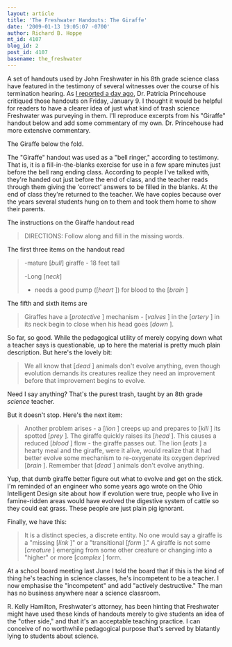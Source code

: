 ```yaml
---
layout: article
title: 'The Freshwater Handouts: The Giraffe'
date: '2009-01-13 19:05:07 -0700'
author: Richard B. Hoppe
mt_id: 4107
blog_id: 2
post_id: 4107
basename: the_freshwater
---
```

A set of handouts used by John Freshwater in his 8th grade science class have featured in the testimony of several witnesses over the course of his termination hearing.  As [I reported a day ago](http://pandasthumb.org/archives/2009/01/freshwater-day-5.html), Dr. Patricia Princehouse critiqued those handouts on Friday, January 9.  I thought it would be helpful for readers to have a clearer idea of just what kind of trash science Freshwater was purveying in them.  I'll reproduce excerpts from his "Giraffe" handout below and add some commentary of my own.  Dr. Princehouse had more extensive commentary.

The Giraffe below the fold.

The "Giraffe" handout was used as a "bell ringer," according to testimony.  That is, it is a fill-in-the-blanks exercise for use in a few spare minutes just before the bell rang ending class.  According to people I've talked with, they're handed out just before the end of class, and the teacher reads through them giving the 'correct' answers to be filled in the blanks.  At the end of class they're returned to the teacher.  We have copies because over the years several students hung on to them and took them home to show their parents.

The instructions on the Giraffe handout read

> DIRECTIONS: Follow along and fill in the missing words.

The first three items on the handout read 

> -mature \[_bull_\] giraffe - 18 feet tall
> 
> -Long \[_neck_\]
> 
> - needs a good pump (\[_heart_ \]) for blood to the \[_brain_ \]


The fifth and sixth items are

> Giraffes have a \[_protective_ \] mechanism - \[_valves_ \] in the \[_artery_ \] in its neck begin to close when his head goes \[_down_ \].

So far, so good.  While the pedagogical utility of merely copying down what a teacher says is questionable, up to here the material is pretty much plain description.  But here's the lovely bit: 

> We all know that \[_dead_ \] animals don't evolve anything, even though evolution demands its creatures realize they need an improvement before that improvement begins to evolve.

Need I say anything?  That's the purest trash, taught by an 8th grade _science_ teacher.

But it doesn't stop.  Here's the next item:

> Another problem arises - a \[_lion_ \] creeps up and prepares to \[_kill_ \] its spotted \[_prey_ \].  The giraffe quickly raises its \[_head_ \].  This causes a reduced \[_blood_ \] flow - the giraffe passes out.  The lion \[_eats_ \] a hearty meal and the giraffe, were it alive, would realize that it had better evolve some mechanism to re-oxygenate its oxygen deprived \[_brain_ \].  Remember that \[_dead_ \] animals don't evolve anything.

Yup, that dumb giraffe better figure out what to evolve and get on the stick.  I'm reminded of an engineer who some years ago wrote on the Ohio Intelligent Design site about how if evolution were true, people who live in famine-ridden areas would have evolved the digestive system of cattle so they could eat grass.  These people are just plain pig ignorant.

Finally, we have this:

> It is a distinct species, a discrete entity.  No one would say a giraffe is a "missing \[_link_ \]" or a "transitional \[_form_ \]."  A giraffe is not some \[_creature_ \] emerging from some other creature or changing into a "higher" or more \[_complex_ \] form.

At a school board meeting last June I told the board that if this is the kind of thing he's teaching in science classes, he's incompetent to be a teacher.  I now emphasise the "incompetent" and add "actively destructive."  The man has no business anywhere near a science classroom.

R. Kelly Hamilton, Freshwater's attorney, has been hinting that Freshwater might have used these kinds of handouts merely to give students an idea of the "other side," and that it's an acceptable teaching practice.  I can conceive of no worthwhile pedagogical purpose that's served by blatantly lying to students about science.
